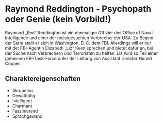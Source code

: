 # Raymond Reddington - Psychopath oder Genie (kein Vorbild!)

Raymond „Red“ Reddington ist ein ehemaliger Offizier des Office of Naval Intelligence und einer der meistgesuchten Verbrecher der USA. Zu Beginn der Serie stellt er sich in Washington, D. C. dem FBI. Allerdings will er nur mit der FBI-Agentin Elizabeth „Liz“ Keen sprechen und bietet dafür an, bei der Suche nach Verbrechern und Terroristen zu helfen. Liz wird so Teil einer geheimen FBI-Task-Force unter der Leitung von Assistant Director Harold Cooper. 

## Charaktereigenschaften
* Skrupellos
* Gewalttätig
* Intelligent
* Charmant
* Faszinierend
* Sprachgewand
